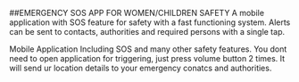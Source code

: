 ##EMERGENCY SOS APP FOR WOMEN/CHILDREN SAFETY
A mobile application with SOS feature for safety with a fast functioning system. Alerts can be sent to contacts, authorities and required persons with a single tap.

Mobile Application Including SOS and many other safety features. You dont need to open application for triggering, just press volume button 2 times. It will send ur location details to your emergency conatcs and authorities.
